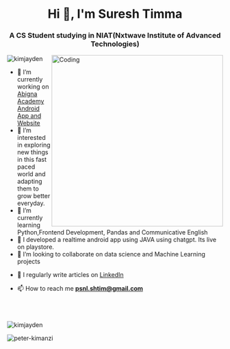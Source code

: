 <h1 align="center">Hi 👋, I'm Suresh Timma </h1>
<h3 align="center">A CS Student studying in NIAT(Nxtwave Institute of Advanced Technologies)</h3>
<img align="right" alt="Coding" width="400" src="https://miro.medium.com/max/680/0*7Q3yvSIv_t0ioJ-Z.gif"/>

<p align="left"> <img src="https://komarev.com/ghpvc/?username=SureshTimma&label=Profile%20views&color=0e75b6&style=flat" alt="kimjayden" /> </p>

- 🔭 I’m currently working on [Abigna Academy Android App and Website](https://play.google.com/store/apps/details?id=com.app.abignaacademy)
-  👀 I’m interested in exploring new things in this fast paced world and adapting them to grow better everyday.
- 🌱 I’m currently learning Python,Frontend Development, Pandas and Communicative English
- 🧠 I developed a realtime android app using JAVA using chatgpt. Its live on playstore.
- 💞️ I’m looking to collaborate on data science and Machine Learning projects

<!-- - 👨‍💻 All of my projects are available at [peterkimanzi](https://peterkimanzi.netlify.app/) -->

- 📝 I regularly write articles on [LinkedIn](https://www.linkedin.com/in/sureshtimma/)

<!-- - 💬 Ask me about ** Python and Responsive Web Development ** -->

- 📫 How to reach me **psnl.shtim@gmail.com**

  <br>
  <br>


<p><img align="center" src="https://github-readme-stats.vercel.app/api/top-langs?username=SureshTimma&show_icons=true&locale=en&layout=compact" alt="kimjayden" /></p>

<!-- <p>&nbsp;<img align="center" src="https://github-readme-stats.vercel.app/api?username=SureshTimma&show_icons=true&locale=en" alt="peter-kimanzi" /></p> -->

<p><img align="center" src="https://github-readme-streak-stats.herokuapp.com/?user=SureshTimma&" alt="peter-kimanzi" /></p>
